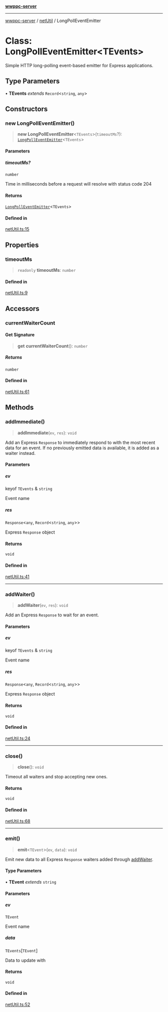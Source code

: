 [**wwppc-server**](../../README.md)

***

[wwppc-server](../../modules.md) / [netUtil](../README.md) / LongPollEventEmitter

# Class: LongPollEventEmitter\<TEvents\>

Simple HTTP long-polling event-based emitter for Express applications.

## Type Parameters

• **TEvents** *extends* `Record`\<`string`, `any`\>

## Constructors

### new LongPollEventEmitter()

> **new LongPollEventEmitter**\<`TEvents`\>(`timeoutMs`?): [`LongPollEventEmitter`](LongPollEventEmitter.md)\<`TEvents`\>

#### Parameters

##### timeoutMs?

`number`

Time in milliseconds before a request will resolve with status code 204

#### Returns

[`LongPollEventEmitter`](LongPollEventEmitter.md)\<`TEvents`\>

#### Defined in

[netUtil.ts:15](https://github.com/WWPPC/WWPPC-server/blob/893fab4901e205d136b5570c7c0b518b74b2e9d9/src/netUtil.ts#L15)

## Properties

### timeoutMs

> `readonly` **timeoutMs**: `number`

#### Defined in

[netUtil.ts:9](https://github.com/WWPPC/WWPPC-server/blob/893fab4901e205d136b5570c7c0b518b74b2e9d9/src/netUtil.ts#L9)

## Accessors

### currentWaiterCount

#### Get Signature

> **get** **currentWaiterCount**(): `number`

##### Returns

`number`

#### Defined in

[netUtil.ts:61](https://github.com/WWPPC/WWPPC-server/blob/893fab4901e205d136b5570c7c0b518b74b2e9d9/src/netUtil.ts#L61)

## Methods

### addImmediate()

> **addImmediate**(`ev`, `res`): `void`

Add an Express `Response` to immediately respond to with the most recent data for an event.
If no previously emitted data is available, it is added as a waiter instead.

#### Parameters

##### ev

keyof `TEvents` & `string`

Event name

##### res

`Response`\<`any`, `Record`\<`string`, `any`\>\>

Express `Response` object

#### Returns

`void`

#### Defined in

[netUtil.ts:41](https://github.com/WWPPC/WWPPC-server/blob/893fab4901e205d136b5570c7c0b518b74b2e9d9/src/netUtil.ts#L41)

***

### addWaiter()

> **addWaiter**(`ev`, `res`): `void`

Add an Express `Response` to wait for an event.

#### Parameters

##### ev

keyof `TEvents` & `string`

Event name

##### res

`Response`\<`any`, `Record`\<`string`, `any`\>\>

Express `Response` object

#### Returns

`void`

#### Defined in

[netUtil.ts:24](https://github.com/WWPPC/WWPPC-server/blob/893fab4901e205d136b5570c7c0b518b74b2e9d9/src/netUtil.ts#L24)

***

### close()

> **close**(): `void`

Timeout all waiters and stop accepting new ones.

#### Returns

`void`

#### Defined in

[netUtil.ts:68](https://github.com/WWPPC/WWPPC-server/blob/893fab4901e205d136b5570c7c0b518b74b2e9d9/src/netUtil.ts#L68)

***

### emit()

> **emit**\<`TEvent`\>(`ev`, `data`): `void`

Emit new data to all Express `Response` waiters added through [addWaiter](LongPollEventEmitter.md#addwaiter).

#### Type Parameters

• **TEvent** *extends* `string`

#### Parameters

##### ev

`TEvent`

Event name

##### data

`TEvents`\[`TEvent`\]

Data to update with

#### Returns

`void`

#### Defined in

[netUtil.ts:52](https://github.com/WWPPC/WWPPC-server/blob/893fab4901e205d136b5570c7c0b518b74b2e9d9/src/netUtil.ts#L52)
